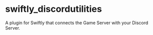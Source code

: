 # swiftly_discordutilities
A plugin for Swiftly that connects the Game Server with your Discord Server.
